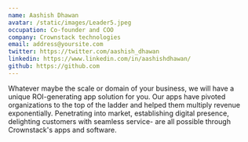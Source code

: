 ```yaml
---
name: Aashish Dhawan
avatar: /static/images/Leader5.jpeg
occupation: Co-founder and COO
company: Crownstack technologies
email: address@yoursite.com
twitter: https://twitter.com/aashish_dhawan
linkedin: https://www.linkedin.com/in/aashishdhawan/
github: https://github.com
---
```


Whatever maybe the scale or domain of your business, we will have a unique ROI-generating app solution for you. Our apps have pivoted organizations to the top of the ladder and helped them multiply revenue exponentially. Penetrating into market, establishing digital presence, delighting customers with seamless service- are all possible through Crownstack's apps and software.
